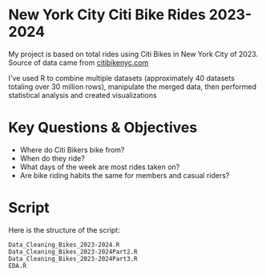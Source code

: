 # New York City Citi Bike Rides 2023-2024

My project is based on total rides using Citi Bikes in New York City of 2023. Source of data came from [citibikenyc.com](https://ride.citibikenyc.com/system-data)

I've used R to combine multiple datasets (approximately 40 datasets totaling over 30 million rows), manipulate the merged data, then performed statistical analysis and created visualizations

# Key Questions & Objectives

* Where do Citi Bikers bike from? 
* When do they ride? 
* What days of the week are most rides taken on? 
* Are bike riding habits the same for members and casual riders?

# Script

Here is the structure of the script:

```
Data_Cleaning_Bikes_2023-2024.R
Data_Cleaning_Bikes_2023-2024Part2.R
Data_Cleaning_Bikes_2023-2024Part3.R
EDA.R
```

